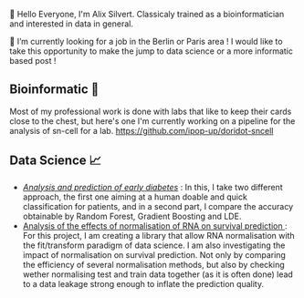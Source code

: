 👋 Hello Everyone, I'm Alix Silvert. Classicaly trained as a bioinformatician and interested in data in general.

👀 I’m currently looking for a job in the Berlin or Paris area ! I would like to take this opportunity to make the jump to data science or a more informatic based post !

## Bioinformatic 🌿
Most of my professional work is done with labs that like to keep their cards close to the chest, but here's one I'm currently working on a pipeline for the analysis of sn-cell for a lab.
https://github.com/ipop-up/doridot-sncell

## Data Science 📈
- [_Analysis and prediction of early diabetes_](https://github.com/AlixSil/diabetes_prediction) : In this, I take two different approach, the first one aiming at a human doable and quick classification for patients, and in a second part, I compare the accuracy obtainable by Random Forest, Gradient Boosting and LDE.
- [ Analysis of the effects of normalisation of RNA on survival prediction ](https://github.com/AlixSil/sklearn-rna) : For this project, I am creating a library that allow RNA normalisation with the fit/transform paradigm of data science. I am also investigating the impact of normalisation on survival prediction. Not only by comparing the efficiency of several normalisation methods, but also by checking wether normalising test and train data together (as it is often done) lead to a data leakage strong enough to inflate the prediction quality.
